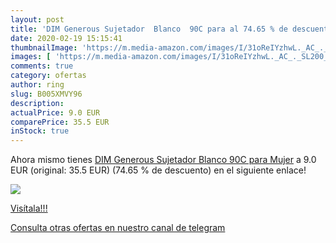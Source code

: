 ```yaml
---
layout: post
title: 'DIM Generous Sujetador  Blanco  90C para al 74.65 % de descuento'
date: 2020-02-19 15:15:41
thumbnailImage: 'https://m.media-amazon.com/images/I/31oReIYzhwL._AC_._SL200_.jpg'
images: [ 'https://m.media-amazon.com/images/I/31oReIYzhwL._AC_._SL200_.jpg' ]
comments: true
category: ofertas
author: ring
slug: B005XMVY96
description:
actualPrice: 9.0 EUR
comparePrice: 35.5 EUR
inStock: true
---
```


Ahora mismo tienes [DIM Generous Sujetador  Blanco  90C para Mujer](https://www.amazon.com/dp/B005XMVY96/?tag=redken08-20) a 9.0 EUR (original: 35.5 EUR) (74.65 %  de descuento) en el siguiente enlace!

[![](https://m.media-amazon.com/images/I/31oReIYzhwL._AC_._SL200_.jpg)](https://www.amazon.com/dp/B005XMVY96/?tag=redken08-20)

[Visítala!!!](https://www.amazon.com/dp/B005XMVY96/?tag=redken08-20)

[Consulta otras ofertas en nuestro canal de telegram](https://t.me/s/ofertas25)
